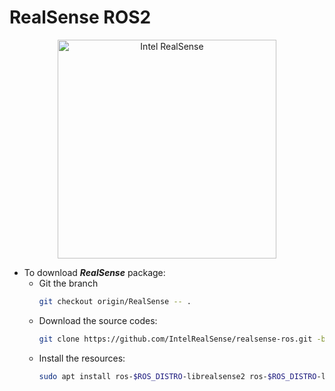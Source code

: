 # RealSense ROS2
<p align="center">
  <img src="https://www.intel.com/content/dam/www/central-libraries/us/en/images/d455.png.rendition.intel.web.576.324.png" width="350" title="Intel RealSense">
</p>

* To download ***RealSense*** package: 
  * Git the branch
    ```sh
    git checkout origin/RealSense -- .
    ```
  * Download the source codes:
    ```zsh
    git clone https://github.com/IntelRealSense/realsense-ros.git -b ros2-development
    ```
  * Install the resources:
    ```sh
    sudo apt install ros-$ROS_DISTRO-librealsense2 ros-$ROS_DISTRO-librealsense2-dbgsym ros-$ROS_DISTRO-realsense2-camera ros-$ROS_DISTRO-realsense2-camera-dbgsym ros-$ROS_DISTRO-realsense2-camera-msgs ros-$ROS_DISTRO-realsense2-camera-msgs-dbgsym ros-$ROS_DISTRO-realsense2-description
    ```